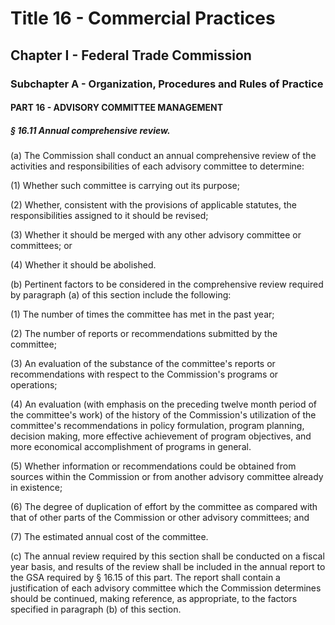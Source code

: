
# Title 16 - Commercial Practices
## Chapter I - Federal Trade Commission
### Subchapter A - Organization, Procedures and Rules of Practice
#### PART 16 - ADVISORY COMMITTEE MANAGEMENT
##### § 16.11 Annual comprehensive review.

(a) The Commission shall conduct an annual comprehensive review of the activities and responsibilities of each advisory committee to determine:

(1) Whether such committee is carrying out its purpose;

(2) Whether, consistent with the provisions of applicable statutes, the responsibilities assigned to it should be revised;

(3) Whether it should be merged with any other advisory committee or committees; or

(4) Whether it should be abolished.

(b) Pertinent factors to be considered in the comprehensive review required by paragraph (a) of this section include the following:

(1) The number of times the committee has met in the past year;

(2) The number of reports or recommendations submitted by the committee;

(3) An evaluation of the substance of the committee's reports or recommendations with respect to the Commission's programs or operations;

(4) An evaluation (with emphasis on the preceding twelve month period of the committee's work) of the history of the Commission's utilization of the committee's recommendations in policy formulation, program planning, decision making, more effective achievement of program objectives, and more economical accomplishment of programs in general.

(5) Whether information or recommendations could be obtained from sources within the Commission or from another advisory committee already in existence;

(6) The degree of duplication of effort by the committee as compared with that of other parts of the Commission or other advisory committees; and

(7) The estimated annual cost of the committee.

(c) The annual review required by this section shall be conducted on a fiscal year basis, and results of the review shall be included in the annual report to the GSA required by § 16.15 of this part. The report shall contain a justification of each advisory committee which the Commission determines should be continued, making reference, as appropriate, to the factors specified in paragraph (b) of this section.
